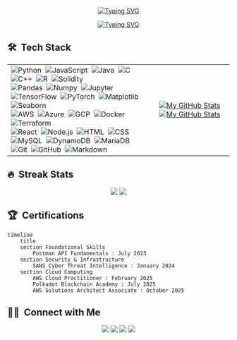 
<!--Source: https://readme-typing-svg.demolab.com/demo/-->
<div align="center">
    
[![Typing SVG](https://readme-typing-svg.demolab.com?font=Fira+Code&weight=500&size=30&duration=4000&pause=1000&color=70A5FD&center=true&repeat=false&width=700&height=70&lines=Hi!+%F0%9F%91%8B+I'm+Sara.+Welcome+to+my+GitHub.+)](https://git.io/typing-svg)
</div>

<div align="center">
    
[![Typing SVG](https://readme-typing-svg.demolab.com?font=Fira+Code&duration=3500&color=70A5FD&center=true&width=500&height=70&lines=Cloud+Certified+%7C+Data+Enthusiast+;Technical+Career+Coach)](https://git.io/typing-svg)
</div>


## 🛠 &nbsp;Tech Stack
<table border=0>
    <tr>
      <td>
            <!-- Programming Languages -->
            <img src="https://img.shields.io/badge/-Python-05122A?style=flat&logo=python" alt="Python" />&nbsp;
            <img src="https://img.shields.io/badge/-JavaScript-05122A?style=flat&logo=javascript" alt="JavaScript" />&nbsp;
            <img src="https://img.shields.io/badge/-Java-05122A?style=flat&logo=Java&logoColor=FFA518" alt="Java" />&nbsp;
            <img src="https://img.shields.io/badge/-C-05122A?style=flat&logo=C&logoColor=A8B9CC" alt="C" />&nbsp;
            <img src="https://img.shields.io/badge/-C++-05122A?style=flat&logo=C%2B%2B&logoColor=00599C" alt="C++" />&nbsp;
            <img src="https://img.shields.io/badge/-R-05122A?style=flat&logo=R&logoColor=276DC3" alt="R" />&nbsp;
            <img src="https://img.shields.io/badge/-Solidity-05122A?style=flat&logo=solidity" alt="Solidity" />&nbsp;<br>
            <img src="https://img.shields.io/badge/-Pandas-05122A?style=flat&logo=pandas" alt="Pandas" />&nbsp;
            <img src="https://img.shields.io/badge/-Numpy-05122A?style=flat&logo=numpy" alt="Numpy" />&nbsp;
            <img src="https://img.shields.io/badge/-Jupyter-05122A?style=flat&logo=jupyter" alt="Jupyter" />&nbsp;
            <img src="https://img.shields.io/badge/-TensorFlow-05122A?style=flat&logo=tensorflow" alt="TensorFlow" />&nbsp;
            <img src="https://img.shields.io/badge/-PyTorch-05122A?style=flat&logo=pytorch" alt="PyTorch" />&nbsp;
            <img src="https://img.shields.io/badge/-Matplotlib-05122A?style=flat&logo=matplotlib" alt="Matplotlib" />&nbsp;
            <img src="https://img.shields.io/badge/-Seaborn-05122A?style=flat&logo=seaborn" alt="Seaborn" />&nbsp;<br>
            <img src="https://img.shields.io/badge/-AWS-05122A?style=flat&logo=amazon-aws" alt="AWS" />&nbsp;
            <img src="https://img.shields.io/badge/-Azure-05122A?style=flat&logo=microsoft-azure" alt="Azure" />&nbsp;
            <img src="https://img.shields.io/badge/-GCP-05122A?style=flat&logo=google-cloud" alt="GCP" />&nbsp;
            <img src="https://img.shields.io/badge/-Docker-05122A?style=flat&logo=docker" alt="Docker" />&nbsp;
            <img src="https://img.shields.io/badge/-Terraform-05122A?style=flat&logo=terraform" alt="Terraform" />&nbsp;<br>
            <img src="https://img.shields.io/badge/-React-05122A?style=flat&logo=react" alt="React" />&nbsp;
            <img src="https://img.shields.io/badge/-Node.js-05122A?style=flat&logo=node.js" alt="Node.js" />&nbsp;
            <img src="https://img.shields.io/badge/-HTML-05122A?style=flat&logo=HTML5" alt="HTML" />&nbsp;
            <img src="https://img.shields.io/badge/-CSS-05122A?style=flat&logo=CSS3&logoColor=1572B6" alt="CSS" />&nbsp;<br>
            <img src="https://img.shields.io/badge/-MySQL-05122A?style=flat&logo=mysql&logoColor=fff" alt="MySQL" />&nbsp;
            <img src="https://img.shields.io/badge/-DynamoDB-05122A?style=flat&logo=amazon-dynamodb&logoColor=4053D6" alt="DynamoDB" />&nbsp;
            <img src="https://img.shields.io/badge/-MariaDB-05122A?style=flat&logo=mariadb&logoColor=003545" alt="MariaDB" />&nbsp;<br>
            <img src="https://img.shields.io/badge/-Git-05122A?style=flat&logo=git" alt="Git" />&nbsp;
            <img src="https://img.shields.io/badge/-GitHub-05122A?style=flat&logo=github" alt="GitHub" />&nbsp;
            <img src="https://img.shields.io/badge/-Markdown-05122A?style=flat&logo=markdown" alt="Markdown" />&nbsp;
        </td>
        <td>
          <a href="https://github.com/saraprettyman#gh-light-mode-only">
            <img src="https://github-readme-stats.vercel.app/api/top-langs/?username=saraprettyman&exclude_repo=Machine_Learning_Financial_Forcasting,saraprettyman.github.io&layout=donut&theme=default#gh-light-mode-only" 
                 alt="My GitHub Stats"/>
          </a>
          <a href="https://github.com/saraprettyman#gh-dark-mode-only">
            <img src="https://github-readme-stats.vercel.app/api/top-langs/?username=saraprettyman&exclude_repo=Machine_Learning_Financial_Forcasting,saraprettyman.github.io&layout=donut&theme=transparent#gh-dark-mode-only&hide_border=true" 
                 alt="My GitHub Stats"/>
          </a>
        </td>
    </tr>
</table>

## 🔥 &nbsp;Streak Stats
<!-- Source: https://streak-stats.demolab.com/demo/-->
<td>
  <p align="center">
          <a href="https://github.com/saraprettyman#gh-light-mode-only"><img src="https://streak-stats.demolab.com?user=saraprettyman&theme=default&hide_border=true"/></a>
          <a href="https://github.com/saraprettyman#gh-dark-mode-only"><img src="https://streak-stats.demolab.com?user=saraprettyman&theme=tokyonight&hide_border=true"/></a>
        </td>
 </p>


## 🏆 &nbsp;Certifications
```mermaid
timeline
    title 
    section Foundational Skills
        Postman API Fundamentals : July 2023
    section Security & Infrastructure
        SANS Cyber Threat Intelligence : January 2024
    section Cloud Computing
        AWS Cloud Practitioner : February 2025
        Polkadot Blockchain Academy : July 2025
        AWS Solutions Architect Associate : October 2025
```

## 🤝🏻 &nbsp;Connect with Me
<p align="center">
<a href="mailto:sara@digitalresumesolutions.org"><img src="https://img.shields.io/badge/-sara@digitalresumesolutions.org-D14836?style=flat&logo=Gmail&logoColor=white"/></a>
<a href="https://medium.com/@saraprettyman"><img src="https://img.shields.io/badge/-@saraprettyman-03a147?style=flat&logo=Medium&logoColor=white"/></a>
<a href="https://x.com/digital_resume_"><img src="https://img.shields.io/badge/-Digital Resume_-1DA1F2?style=flat&logo=X&logoColor=white"/></a>
<a href="https://linkedin.com/in/saraprettyman"><img src="https://img.shields.io/badge/-Sara Prettyman-0077B5?style=flat&logo=linkedin&logoColor=white"/></a>
</p>
